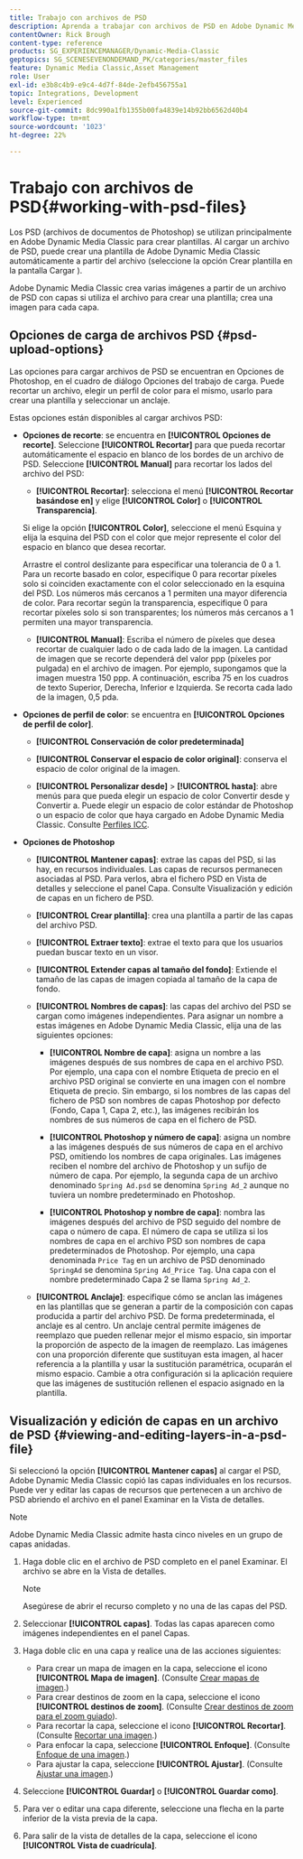 ```yaml
---
title: Trabajo con archivos de PSD
description: Aprenda a trabajar con archivos de PSD en Adobe Dynamic Media Classic.
contentOwner: Rick Brough
content-type: reference
products: SG_EXPERIENCEMANAGER/Dynamic-Media-Classic
geptopics: SG_SCENESEVENONDEMAND_PK/categories/master_files
feature: Dynamic Media Classic,Asset Management
role: User
exl-id: e3b8c4b9-e9c4-4d7f-84de-2efb456755a1
topic: Integrations, Development
level: Experienced
source-git-commit: 8dc990a1fb1355b00fa4839e14b92bb6562d40b4
workflow-type: tm+mt
source-wordcount: '1023'
ht-degree: 22%

---
```


# Trabajo con archivos de PSD{#working-with-psd-files}

<!--   USED TO BE AN OPTION UNDER COLOR PROFILE OPTIONS * **Convert To sRGB (default)**: Converts to sRGB (Standard Red Green Blue). sRGB is the recommended color space for displaying images on Web pages. -->

Los PSD (archivos de documentos de Photoshop) se utilizan principalmente en Adobe Dynamic Media Classic para crear plantillas. Al cargar un archivo de PSD, puede crear una plantilla de Adobe Dynamic Media Classic automáticamente a partir del archivo (seleccione la opción Crear plantilla en la pantalla Cargar ).

Adobe Dynamic Media Classic crea varias imágenes a partir de un archivo de PSD con capas si utiliza el archivo para crear una plantilla; crea una imagen para cada capa.

## Opciones de carga de archivos PSD {#psd-upload-options}

Las opciones para cargar archivos de PSD se encuentran en Opciones de Photoshop, en el cuadro de diálogo Opciones del trabajo de carga. Puede recortar un archivo, elegir un perfil de color para el mismo, usarlo para crear una plantilla y seleccionar un anclaje.

Estas opciones están disponibles al cargar archivos PSD:

* **Opciones de recorte**: se encuentra en **[!UICONTROL Opciones de recorte]**. Seleccione **[!UICONTROL Recortar]** para que pueda recortar automáticamente el espacio en blanco de los bordes de un archivo de PSD. Seleccione **[!UICONTROL Manual]** para recortar los lados del archivo del PSD:

   * **[!UICONTROL Recortar]**: selecciona el menú **[!UICONTROL Recortar basándose en]** y elige **[!UICONTROL Color]** o **[!UICONTROL Transparencia]**.

  Si elige la opción **[!UICONTROL Color]**, seleccione el menú Esquina y elija la esquina del PSD con el color que mejor represente el color del espacio en blanco que desea recortar.

  Arrastre el control deslizante para especificar una tolerancia de 0 a 1. Para un recorte basado en color, especifique 0 para recortar píxeles solo si coinciden exactamente con el color seleccionado en la esquina del PSD. Los números más cercanos a 1 permiten una mayor diferencia de color. Para recortar según la transparencia, especifique 0 para recortar píxeles solo si son transparentes; los números más cercanos a 1 permiten una mayor transparencia.

   * **[!UICONTROL Manual]**: Escriba el número de píxeles que desea recortar de cualquier lado o de cada lado de la imagen. La cantidad de imagen que se recorte dependerá del valor ppp (píxeles por pulgada) en el archivo de imagen. Por ejemplo, supongamos que la imagen muestra 150 ppp. A continuación, escriba 75 en los cuadros de texto Superior, Derecha, Inferior e Izquierda. Se recorta cada lado de la imagen, 0,5 pda.

* **Opciones de perfil de color**: se encuentra en **[!UICONTROL Opciones de perfil de color]**.

   * **[!UICONTROL Conservación de color predeterminada]**

   * **[!UICONTROL Conservar el espacio de color original]**: conserva el espacio de color original de la imagen.

   * **[!UICONTROL Personalizar desde]** > **[!UICONTROL hasta]**: abre menús para que pueda elegir un espacio de color Convertir desde y Convertir a. Puede elegir un espacio de color estándar de Photoshop o un espacio de color que haya cargado en Adobe Dynamic Media Classic. Consulte [Perfiles ICC](/help/using/icc-profiles.md).

* **Opciones de Photoshop**

   * **[!UICONTROL Mantener capas]**: extrae las capas del PSD, si las hay, en recursos individuales. Las capas de recursos permanecen asociadas al PSD. Para verlos, abra el fichero PSD en Vista de detalles y seleccione el panel Capa. Consulte Visualización y edición de capas en un fichero de PSD.

   * **[!UICONTROL Crear plantilla]**: crea una plantilla a partir de las capas del archivo PSD.

   * **[!UICONTROL Extraer texto]**: extrae el texto para que los usuarios puedan buscar texto en un visor.

   * **[!UICONTROL Extender capas al tamaño del fondo]**: Extiende el tamaño de las capas de imagen copiada al tamaño de la capa de fondo.

   * **[!UICONTROL Nombres de capas]**: las capas del archivo del PSD se cargan como imágenes independientes. Para asignar un nombre a estas imágenes en Adobe Dynamic Media Classic, elija una de las siguientes opciones:

      * **[!UICONTROL Nombre de capa]**: asigna un nombre a las imágenes después de sus nombres de capa en el archivo PSD. Por ejemplo, una capa con el nombre Etiqueta de precio en el archivo PSD original se convierte en una imagen con el nombre Etiqueta de precio. Sin embargo, si los nombres de las capas del fichero de PSD son nombres de capas Photoshop por defecto (Fondo, Capa 1, Capa 2, etc.), las imágenes recibirán los nombres de sus números de capa en el fichero de PSD. <!-- not their default layer names -->

      * **[!UICONTROL Photoshop y número de capa]**: asigna un nombre a las imágenes después de sus números de capa en el archivo PSD, omitiendo los nombres de capa originales. Las imágenes reciben el nombre del archivo de Photoshop y un sufijo de número de capa. Por ejemplo, la segunda capa de un archivo denominado `Spring Ad.psd` se denomina `Spring Ad_2` aunque no tuviera un nombre predeterminado en Photoshop.

      * **[!UICONTROL Photoshop y nombre de capa]**: nombra las imágenes después del archivo de PSD seguido del nombre de capa o número de capa. El número de capa se utiliza si los nombres de capa en el archivo PSD son nombres de capa predeterminados de Photoshop. Por ejemplo, una capa denominada `Price Tag` en un archivo de PSD denominado `SpringAd` se denomina `Spring Ad_Price Tag`. Una capa con el nombre predeterminado Capa 2 se llama `Spring Ad_2`.

   * **[!UICONTROL Anclaje]**: especifique cómo se anclan las imágenes en las plantillas que se generan a partir de la composición con capas producida a partir del archivo PSD. De forma predeterminada, el anclaje es al centro. Un anclaje central permite imágenes de reemplazo que pueden rellenar mejor el mismo espacio, sin importar la proporción de aspecto de la imagen de reemplazo. Las imágenes con una proporción diferente que sustituyan esta imagen, al hacer referencia a la plantilla y usar la sustitución paramétrica, ocuparán el mismo espacio. Cambie a otra configuración si la aplicación requiere que las imágenes de sustitución rellenen el espacio asignado en la plantilla.

## Visualización y edición de capas en un archivo de PSD {#viewing-and-editing-layers-in-a-psd-file}

Si seleccionó la opción **[!UICONTROL Mantener capas]** al cargar el PSD, Adobe Dynamic Media Classic copió las capas individuales en los recursos. Puede ver y editar las capas de recursos que pertenecen a un archivo de PSD abriendo el archivo en el panel Examinar en la Vista de detalles.

>[!NOTE]
>
>Adobe Dynamic Media Classic admite hasta cinco niveles en un grupo de capas anidadas.

1. Haga doble clic en el archivo de PSD completo en el panel Examinar. El archivo se abre en la Vista de detalles.

   >[!NOTE]
   >
   >Asegúrese de abrir el recurso completo y no una de las capas del PSD.

1. Seleccionar **[!UICONTROL capas]**. Todas las capas aparecen como imágenes independientes en el panel Capas.
1. Haga doble clic en una capa y realice una de las acciones siguientes:

   * Para crear un mapa de imagen en la capa, seleccione el icono **[!UICONTROL Mapa de imagen]**. (Consulte [Crear mapas de imagen](creating-image-maps.md#creating_image_maps).)
   * Para crear destinos de zoom en la capa, seleccione el icono **[!UICONTROL destinos de zoom]**. (Consulte [Crear destinos de zoom para el zoom guiado](creating-zoom-targets-guided-zoom.md#creating_zoom_targets_for_guided_zoom)).
   * Para recortar la capa, seleccione el icono **[!UICONTROL Recortar]**. (Consulte [Recortar una imagen](cropping-image.md#cropping_an_image).)
   * Para enfocar la capa, seleccione **[!UICONTROL Enfoque]**. (Consulte [Enfoque de una imagen](sharpening-image.md#sharpening_an_image).)
   * Para ajustar la capa, seleccione **[!UICONTROL Ajustar]**. (Consulte [Ajustar una imagen](adjusting-image.md#adjusting_an_image).)

1. Seleccione **[!UICONTROL Guardar]** o **[!UICONTROL Guardar como]**.
1. Para ver o editar una capa diferente, seleccione una flecha en la parte inferior de la vista previa de la capa.
1. Para salir de la vista de detalles de la capa, seleccione el icono **[!UICONTROL Vista de cuadrícula]**.
